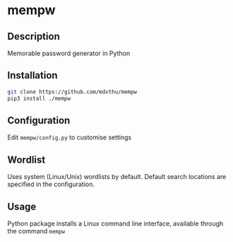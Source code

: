 # mempw

## Description
Memorable password generator in Python

## Installation
```bash
git clone https://github.com/mdvthu/mempw
pip3 install ./mempw
```

## Configuration
Edit `mempw/config.py` to customise settings

## Wordlist
Uses system (Linux/Unix) wordlists by default.
Default search locations are specified in the configuration.

## Usage
Python package installs a Linux command line interface,
available through the command `mempw`
